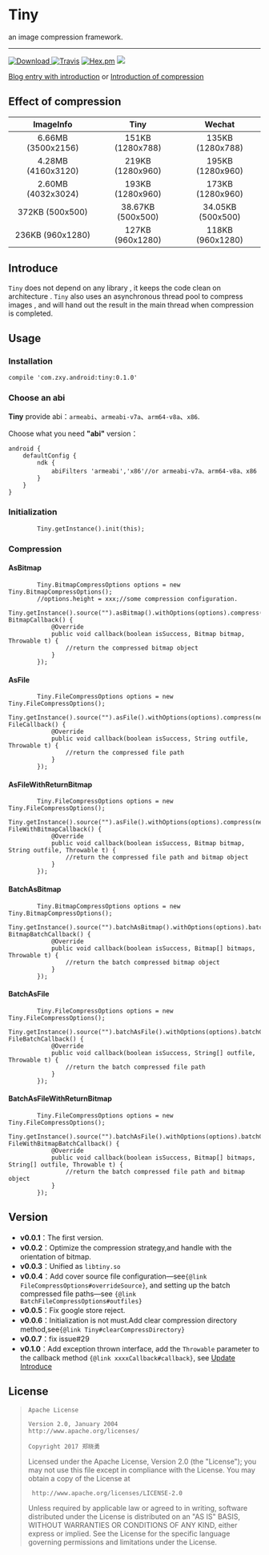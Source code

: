 # **Tiny**
an image compression framework.

----

[ ![Download](https://api.bintray.com/packages/sunzxyong/maven/Tiny/images/download.svg) ](https://bintray.com/sunzxyong/maven/Tiny/_latestVersion)[![Travis](https://img.shields.io/travis/rust-lang/rust.svg)]() [![Hex.pm](https://img.shields.io/hexpm/l/plug.svg)]() ![](https://img.shields.io/badge/architecture-clean-yellow.svg)

[Blog entry with introduction](http://zhengxiaoyong.me/2017/04/23/Android%E5%9B%BE%E7%89%87%E5%8E%8B%E7%BC%A9%E6%A1%86%E6%9E%B6-Tiny/)
or
[Introduction of compression](http://zhengxiaoyong.me/2017/04/23/%E4%B9%9F%E8%B0%88%E5%9B%BE%E7%89%87%E5%8E%8B%E7%BC%A9/)


## **Effect of compression**

| ImageInfo | Tiny | Wechat |
| :-: | :-: | :-: |
6.66MB (3500x2156) | 151KB (1280x788) | 135KB (1280x788)|
4.28MB (4160x3120) | 219KB (1280x960)| 195KB (1280x960)|
2.60MB (4032x3024) | 193KB (1280x960)| 173KB (1280x960)|
372KB (500x500) | 38.67KB (500x500) | 34.05KB (500x500)|
236KB (960x1280) | 127KB (960x1280) | 118KB (960x1280)|

## **Introduce**
`Tiny` does not depend on any library , it keeps the code clean on architecture . `Tiny` also uses an asynchronous thread pool to compress images , and will hand out the result in the main thread when compression is completed.

## **Usage**
### **Installation**

```
compile 'com.zxy.android:tiny:0.1.0'
```

### **Choose an abi**
**Tiny** provide abi：`armeabi`、`armeabi-v7a`、`arm64-v8a`、`x86`.

Choose what you need **"abi"** version：

```
android {
    defaultConfig {
        ndk {
            abiFilters 'armeabi','x86'//or armeabi-v7a、arm64-v8a、x86
        }
    }
}
```

### **Initialization**

```
        Tiny.getInstance().init(this);
```
### **Compression**

#### **AsBitmap**

```
        Tiny.BitmapCompressOptions options = new Tiny.BitmapCompressOptions();
        //options.height = xxx;//some compression configuration.
        Tiny.getInstance().source("").asBitmap().withOptions(options).compress(new BitmapCallback() {
            @Override
            public void callback(boolean isSuccess, Bitmap bitmap, Throwable t) {
                //return the compressed bitmap object
            }
        });
```

#### **AsFile**

```
        Tiny.FileCompressOptions options = new Tiny.FileCompressOptions();
        Tiny.getInstance().source("").asFile().withOptions(options).compress(new FileCallback() {
            @Override
            public void callback(boolean isSuccess, String outfile, Throwable t) {
                //return the compressed file path
            }
        });
```
#### **AsFileWithReturnBitmap**

```
        Tiny.FileCompressOptions options = new Tiny.FileCompressOptions();
        Tiny.getInstance().source("").asFile().withOptions(options).compress(new FileWithBitmapCallback() {
            @Override
            public void callback(boolean isSuccess, Bitmap bitmap, String outfile, Throwable t) {
                //return the compressed file path and bitmap object
            }
        });
```

#### **BatchAsBitmap**

```
        Tiny.BitmapCompressOptions options = new Tiny.BitmapCompressOptions();
        Tiny.getInstance().source("").batchAsBitmap().withOptions(options).batchCompress(new BitmapBatchCallback() {
            @Override
            public void callback(boolean isSuccess, Bitmap[] bitmaps, Throwable t) {
                //return the batch compressed bitmap object
            }
        });
```
#### **BatchAsFile**

```
        Tiny.FileCompressOptions options = new Tiny.FileCompressOptions();
        Tiny.getInstance().source("").batchAsFile().withOptions(options).batchCompress(new FileBatchCallback() {
            @Override
            public void callback(boolean isSuccess, String[] outfile, Throwable t) {
                //return the batch compressed file path
            }
        });
```
#### **BatchAsFileWithReturnBitmap**

```
        Tiny.FileCompressOptions options = new Tiny.FileCompressOptions();
        Tiny.getInstance().source("").batchAsFile().withOptions(options).batchCompress(new FileWithBitmapBatchCallback() {
            @Override
            public void callback(boolean isSuccess, Bitmap[] bitmaps, String[] outfile, Throwable t) {
                //return the batch compressed file path and bitmap object
            }
        });
```

## **Version**

* **v0.0.1**：The first version.
* **v0.0.2**：Optimize the compression strategy,and handle with the orientation of bitmap.
* **v0.0.3**：Unified as `libtiny.so`
* **v0.0.4**：Add cover source file configuration—see`{@link FileCompressOptions#overrideSource}`, and setting up the batch compressed file paths—see  `{@link BatchFileCompressOptions#outfiles}`
* **v0.0.5**：Fix google store reject.
* **v0.0.6**：Initialization is not must.Add clear compression directory method,see`{@link Tiny#clearCompressDirectory}`
* **v0.0.7**：fix issue#29
* **v0.1.0**：Add exception thrown interface, add the `Throwable` parameter to the callback method `{@link xxxxCallback#callback}`, see [Update Introduce](https://github.com/Sunzxyong/Tiny/issues/38)

## **License**

>
>     Apache License
>
>     Version 2.0, January 2004
>     http://www.apache.org/licenses/
>
>     Copyright 2017 郑晓勇
>
>  Licensed under the Apache License, Version 2.0 (the "License");
>  you may not use this file except in compliance with the License.
>  You may obtain a copy of the License at
>
>      http://www.apache.org/licenses/LICENSE-2.0
>
>  Unless required by applicable law or agreed to in writing, software
>  distributed under the License is distributed on an "AS IS" BASIS,
>  WITHOUT WARRANTIES OR CONDITIONS OF ANY KIND, either express or implied.
>  See the License for the specific language governing permissions and
>  limitations under the License.


